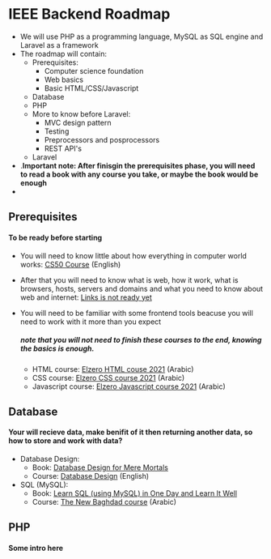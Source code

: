 
# IEEE Backend Roadmap

- We will use PHP as a programming language, MySQL as SQL engine and Laravel as a framework
- The roadmap will contain:
  - Prerequisites:
    - Computer science foundation
    - Web basics
    - Basic HTML/CSS/Javascript
  - Database
  - PHP
  - More to know before Laravel:
    - MVC design pattern
    - Testing
    - Preprocessors and posprocessors
    - REST API's
  - Laravel
- .**Important note: After finisgin the prerequisites phase, you will need to read a book with any course you take, or maybe the book would be enough**
- 

## Prerequisites
#### To be ready before starting

- You will need to know little about how everything in computer world works:
    [CS50 Course](https://www.edx.org/course/introduction-computer-science-harvardx-cs50x) (English)

- After that you will need to know what is web, how it work, what is browsers, hosts, servers and domains and what you need to know about web and internet:
    [Links is not ready yet](url)
    
    
- You will need to be familiar with some frontend tools beacuse you will need to work with it more than you expect
    ##### note that you will not need to finish these courses to the end, knowing the basics is enough.
  - HTML course: [Elzero HTML couse 2021](https://www.youtube.com/watch?v=6QAELgirvjs&list=PLDoPjvoNmBAw_t_XWUFbBX-c9MafPk9ji) (Arabic)
  - CSS course: [Elzero CSS course 2021](https://www.youtube.com/watch?v=X1ulCwyhCVM&list=PLDoPjvoNmBAzjsz06gkzlSrlev53MGIKe) (Arabic)
  - Javascript course: [Elzero Javascript course 2021](https://www.youtube.com/watch?v=GM6dQBmc-Xg&list=PLDoPjvoNmBAx3kiplQR_oeDqLDBUDYwVv) (Arabic)


## Database
#### Your will recieve data, make benifit of it then returning another data, so how to store and work with data?

- Database Design:
  - Book: [Database Design for Mere Mortals](https://www.amazon.com/Database-Design-Mere-Mortals-Hands/dp/0201752840)
  - Course: [Database Design](https://www.udemy.com/course/database-design-and-management/) (English)
- SQL (MySQL):
  - Book: [ Learn SQL (using MySQL) in One Day and Learn It Well](https://www.amazon.com/SQL-Beginners-Hands-Project-Project/dp/1731039662?_encoding=UTF8&qid=1628268685&sr=1-9&linkCode=sl1&tag=solutionsre04-20&linkId=6dfcf2bfc4e95af8907fd157b8e78e2c&language=en_US&ref_=as_li_ss_tl)
  - Course: [The New Baghdad course](https://www.youtube.com/watch?v=Apq8FuGNODM&list=PLF8OvnCBlEY25O_Ql0CrgQUAc5NVYkWF2) (Arabic)


## PHP
#### Some intro here
